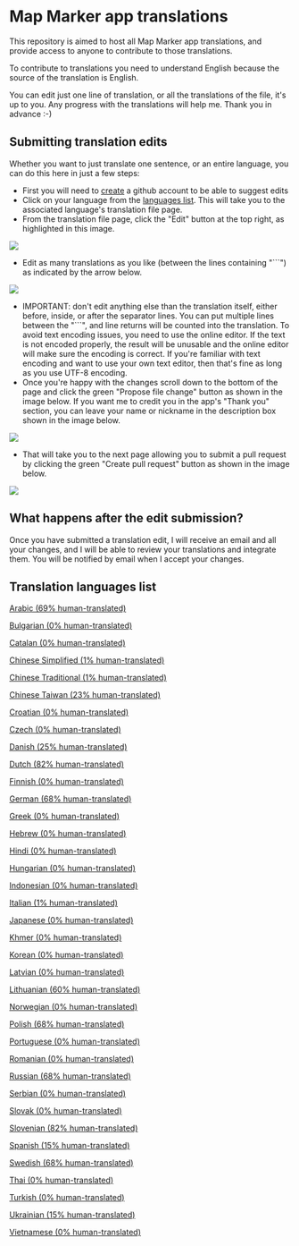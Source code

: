 # Map Marker app translations

This repository is aimed to host all Map Marker app translations, and provide access to anyone to contribute to those translations.

To contribute to translations you need to understand English because the source of the translation is English.

You can edit just one line of translation, or all the translations of the file, it's up to you. Any progress with the translations will help me. Thank you in advance :-)


## Submitting translation edits
Whether you want to just translate one sentence, or an entire language, you can do this here in just a few steps:
* First you will need to [create](https://github.com/join) a github account to be able to suggest edits
* Click on your language from the [languages list](#Translation-languages-list). This will take you to the associated language's translation file page.
* From the translation file page, click the "Edit" button at the top right, as highlighted in this image.

![](./images/edit_button.png)
* Edit as many translations as you like (between the lines containing "\`\`\`") as indicated by the arrow below.

![](./images/edit_text_hint.png)
* IMPORTANT: don't edit anything else than the translation itself, either before, inside, or after the separator lines. You can put multiple lines between the "\`\`\`", and line returns will be counted into the translation. To avoid text encoding issues, you need to use the online editor. If the text is not encoded properly, the result will be unusable and the online editor will make sure the encoding is correct. If you're familiar with text encoding and want to use your own text editor, then that's fine as long as you use UTF-8 encoding.
* Once you're happy with the changes scroll down to the bottom of the page and click the green "Propose file change" button as shown in the image below. If you want me to credit you in the app's "Thank you" section, you can leave your name or nickname in the description box shown in the image below.

![](./images/propose_file_change.png)
* That will take you to the next page allowing you to submit a pull request by clicking the green "Create pull request" button as shown in the image below.

![](./images/compare_changes.png)


## What happens after the edit submission?

Once you have submitted a translation edit, I will receive an email and all your changes, and I will be able to review your translations and integrate them. You will be notified by email when I accept your changes.


## Translation languages list

[Arabic (69% human-translated)](./translations/ar_strings.md)

[Bulgarian (0% human-translated)](./translations/bg_strings.md)

[Catalan (0% human-translated)](./translations/ca_strings.md)

[Chinese Simplified (1% human-translated)](./translations/zh-rCN_strings.md)

[Chinese Traditional (1% human-translated)](./translations/zh-rHK_strings.md)

[Chinese Taiwan (23% human-translated)](./translations/zh-rTW_strings.md)

[Croatian (0% human-translated)](./translations/hr_strings.md)

[Czech (0% human-translated)](./translations/cs_strings.md)

[Danish (25% human-translated)](./translations/da_strings.md)

[Dutch (82% human-translated)](./translations/nl_strings.md)

[Finnish (0% human-translated)](./translations/fi_strings.md)

[German (68% human-translated)](./translations/de_strings.md)

[Greek (0% human-translated)](./translations/el_strings.md)

[Hebrew (0% human-translated)](./translations/iw_strings.md)

[Hindi (0% human-translated)](./translations/hi_strings.md)

[Hungarian (0% human-translated)](./translations/hu_strings.md)

[Indonesian (0% human-translated)](./translations/id_strings.md)

[Italian (1% human-translated)](./translations/it_strings.md)

[Japanese (0% human-translated)](./translations/ja_strings.md)

[Khmer (0% human-translated)](./translations/km_strings.md)

[Korean (0% human-translated)](./translations/ko_strings.md)

[Latvian (0% human-translated)](./translations/lv_strings.md)

[Lithuanian (60% human-translated)](./translations/lt_strings.md)

[Norwegian (0% human-translated)](./translations/no_strings.md)

[Polish (68% human-translated)](./translations/pl_strings.md)

[Portuguese (0% human-translated)](./translations/pt_strings.md)

[Romanian (0% human-translated)](./translations/ro_strings.md)

[Russian (68% human-translated)](./translations/ru_strings.md)

[Serbian (0% human-translated)](./translations/sr_strings.md)

[Slovak (0% human-translated)](./translations/sk_strings.md)

[Slovenian (82% human-translated)](./translations/sl_strings.md)

[Spanish (15% human-translated)](./translations/es_strings.md)

[Swedish (68% human-translated)](./translations/sv_strings.md)

[Thai (0% human-translated)](./translations/th_strings.md)

[Turkish (0% human-translated)](./translations/tr_strings.md)

[Ukrainian (15% human-translated)](./translations/uk_strings.md)

[Vietnamese (0% human-translated)](./translations/vi_strings.md)

